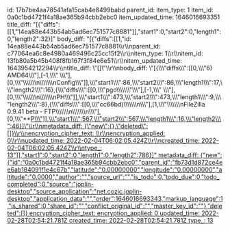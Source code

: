 id: 17b7be4aa78541afa15cab4e8499babd
parent_id: 
item_type: 1
item_id: 0a0c1bd4721f4a18ae365b94cbb2ebc0
item_updated_time: 1646016693351
title_diff: "[{\"diffs\":[[1,\"14ea88e443b54ab5ad6ec751577c8881\"]],\"start1\":0,\"start2\":0,\"length1\":0,\"length2\":32}]"
body_diff: "[{\"diffs\":[[1,\"id: 14ea88e443b54ab5ad6ec751577c8881\\\r\\\nparent_id: c77064ea6c8e4980a469496c25cc15f2\\\r\\\nitem_type: 1\\\r\\\nitem_id: 13fb80a5b45b408f8fb167f3f84e6e51\\\r\\\nitem_updated_time: 1643954212294\\\r\\\ntitle_diff: \\\"[]\\\"\\\r\\\nbody_diff: \\\"[{\\\\\\\"diffs\\\\\\\":[[0,\\\\\\\"6) AMD64\\\\\\\"],[-1,\\\\\\\" \\\\\\\"],[0,\\\\\\\"\\\\\\\\\\\\\n\\\\\\\\\\\\\nConfig\\\\\\\"]],\\\\\\\"start1\\\\\\\":86,\\\\\\\"start2\\\\\\\":86,\\\\\\\"length1\\\\\\\":17,\\\\\\\"length2\\\\\\\":16},{\\\\\\\"diffs\\\\\\\":[[0,\\\\\\\"pgo\\\\\\\\\\\\\\\"\\\\\\\"],[-1,\\\\\\\" \\\\\\\"],[0,\\\\\\\"\\\\\\\\\\\\\n\\\\\\\\\\\\\nPH\\\\\\\"]],\\\\\\\"start1\\\\\\\":473,\\\\\\\"start2\\\\\\\":473,\\\\\\\"length1\\\\\\\":9,\\\\\\\"length2\\\\\\\":8},{\\\\\\\"diffs\\\\\\\":[[0,\\\\\\\"cc66bd)\\\\\\\\\\\\\n\\\\\\\"],[1,\\\\\\\"\\\\\\\\\\\\\nFileZilla 0.9.41 beta - FTP\\\\\\\\\\\\\n\\\\\\\\\\\\\n\\\\\\\"],[0,\\\\\\\"**<ins>P\\\\\\\"]],\\\\\\\"start1\\\\\\\":567,\\\\\\\"start2\\\\\\\":567,\\\\\\\"length1\\\\\\\":16,\\\\\\\"length2\\\\\\\":46}]\\\"\\\r\\\nmetadata_diff: {\\\"new\\\":{},\\\"deleted\\\":[]}\\\r\\\nencryption_cipher_text: \\\r\\\nencryption_applied: 0\\\r\\\nupdated_time: 2022-02-04T06:02:05.424Z\\\r\\\ncreated_time: 2022-02-04T06:02:05.424Z\\\r\\\ntype_: 13\"]],\"start1\":0,\"start2\":0,\"length1\":0,\"length2\":786}]"
metadata_diff: {"new":{"id":"0a0c1bd4721f4a18ae365b94cbb2ebc0","parent_id":"fb73d1d872ce4ee6ab184091f1e4c67b","latitude":"0.00000000","longitude":"0.00000000","altitude":"0.0000","author":"","source_url":"","is_todo":0,"todo_due":0,"todo_completed":0,"source":"joplin-desktop","source_application":"net.cozic.joplin-desktop","application_data":"","order":1646016693343,"markup_language":1,"is_shared":0,"share_id":"","conflict_original_id":"","master_key_id":""},"deleted":[]}
encryption_cipher_text: 
encryption_applied: 0
updated_time: 2022-02-28T02:54:21.781Z
created_time: 2022-02-28T02:54:21.781Z
type_: 13